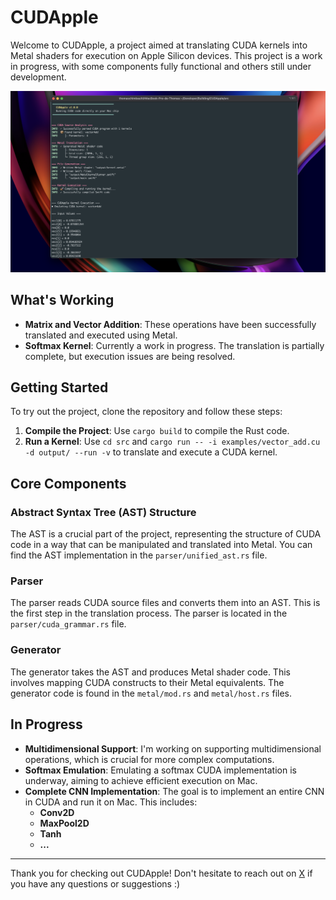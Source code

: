 # CUDApple

Welcome to CUDApple, a project aimed at translating CUDA kernels into Metal shaders for execution on Apple Silicon devices. This project is a work in progress, with some components fully functional and others still under development.

![CUDApple presentation](src/docs/image.png)

## What's Working

- **Matrix and Vector Addition**: These operations have been successfully translated and executed using Metal.
- **Softmax Kernel**: Currently a work in progress. The translation is partially complete, but execution issues are being resolved.

## Getting Started

To try out the project, clone the repository and follow these steps:

1. **Compile the Project**: Use `cargo build` to compile the Rust code.
2. **Run a Kernel**: Use `cd src` and `cargo run -- -i examples/vector_add.cu -d output/ --run -v` to translate and execute a CUDA kernel.

## Core Components

### Abstract Syntax Tree (AST) Structure
The AST is a crucial part of the project, representing the structure of CUDA code in a way that can be manipulated and translated into Metal. You can find the AST implementation in the `parser/unified_ast.rs` file.

### Parser
The parser reads CUDA source files and converts them into an AST. This is the first step in the translation process. The parser is located in the `parser/cuda_grammar.rs` file.

### Generator
The generator takes the AST and produces Metal shader code. This involves mapping CUDA constructs to their Metal equivalents. The generator code is found in the `metal/mod.rs` and `metal/host.rs` files.

## In Progress

- **Multidimensional Support**: I'm working on supporting multidimensional operations, which is crucial for more complex computations.
- **Softmax Emulation**: Emulating a softmax CUDA implementation is underway, aiming to achieve efficient execution on Mac.
- **Complete CNN Implementation**: The goal is to implement an entire CNN in CUDA and run it on Mac. This includes:
  - **Conv2D**
  - **MaxPool2D**
  - **Tanh**
  - **...**

---
Thank you for checking out CUDApple! Don't hesitate to reach out on [X](https://twitter.com/eredictus) if you have any questions or suggestions :)
